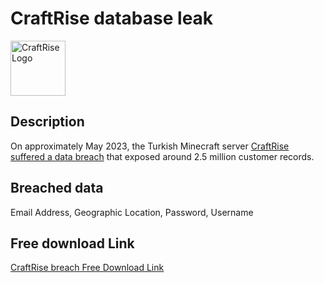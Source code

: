 # CraftRise database leak

<img src="https://logos.haveibeenpwned.com/CraftRise.png" alt="CraftRise Logo" width="88" height="88">

## Description

On approximately May 2023, the Turkish Minecraft server <a href="https://haveibeenpwned.com/Breach/CraftRise" target="_blank" rel="noopener">CraftRise suffered a data breach</a> that exposed around 2.5 million customer records.

## Breached data

Email Address, Geographic Location, Password, Username

## Free download Link

[CraftRise breach Free Download Link](https://files.vc/d/dl?hash=)
